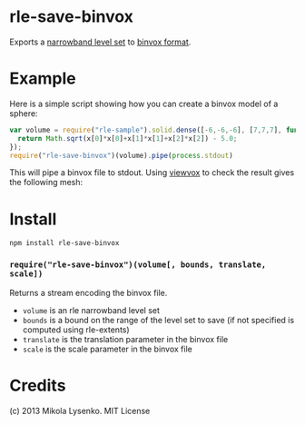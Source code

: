 rle-save-binvox
===============
Exports a [narrowband level set](http://github.com/mikolalysenko/rle-core) to [binvox format](http://www.cs.princeton.edu/~min/binvox/). 


Example
=======
Here is a simple script showing how you can create a binvox model of a sphere:

```javascript
var volume = require("rle-sample").solid.dense([-6,-6,-6], [7,7,7], function(x) {
  return Math.sqrt(x[0]*x[0]+x[1]*x[1]+x[2]*x[2]) - 5.0;
});
require("rle-save-binvox")(volume).pipe(process.stdout)
```

This will pipe a binvox file to stdout.  Using [viewvox](http://www.cs.princeton.edu/~min/viewvox/) to check the result gives the following mesh:


Install
=======

    npm install rle-save-binvox
    
### `require("rle-save-binvox")(volume[, bounds, translate, scale])`
Returns a stream encoding the binvox file.

* `volume` is an rle narrowband level set
* `bounds` is a bound on the range of the level set to save (if not specified is computed using rle-extents)
* `translate` is the translation parameter in the binvox file
* `scale` is the scale parameter in the binvox file

# Credits
(c) 2013 Mikola Lysenko. MIT License

